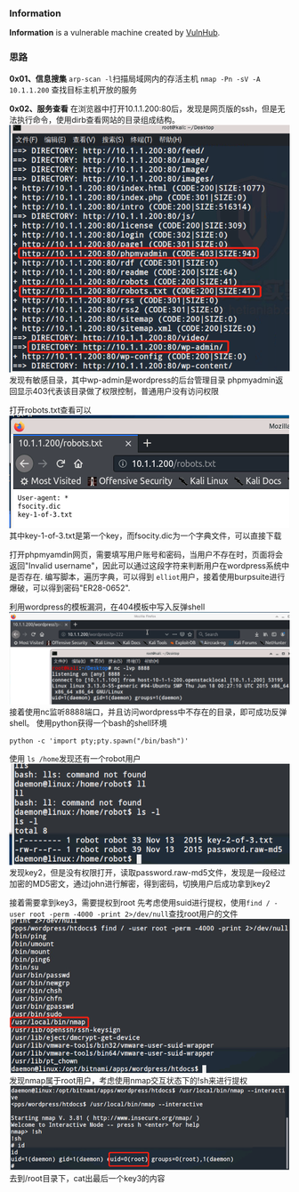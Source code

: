 ### Information
**Information** is a vulnerable machine created by [VulnHub](https://www.vulnhub.com/entry/jarbas-1,232/).

### 思路
**0x01、信息搜集**
`arp-scan -l`扫描局域网内的存活主机
`nmap -Pn -sV -A 10.1.1.200` 查找目标主机开放的服务

**0x02、服务查看**
在浏览器中打开10.1.1.200:80后，发现是网页版的ssh，但是无法执行命令，使用dirb查看网站的目录组成结构。
![](../images/WordPress2-1.png)
发现有敏感目录，其中wp-admin是wordpress的后台管理目录
phpmyadmin返回显示403代表该目录做了权限控制，普通用户没有访问权限

打开robots.txt查看可以
![](../images/WordPress2-2.png)
其中key-1-of-3.txt是第一个key，而fsocity.dic为一个字典文件，可以直接下载

打开phpmyamdin网页，需要填写用户账号和密码，当用户不存在时，页面将会返回"Invalid username"，因此可以通过这段字符来判断用户在wordpress系统中是否存在.
编写脚本，遍历字典，可以得到 `elliot`用户，接着使用burpsuite进行爆破，可以得到密码"ER28-0652".

利用wordpress的模板漏洞，在404模板中写入反弹shell
![](../images/WordPress2-3.png)
接着使用nc监听8888端口，并且访问wordpress中不存在的目录，即可成功反弹shell。
使用python获得一个bash的shell环境
```
python -c 'import pty;pty.spawn("/bin/bash")'
```
使用 `ls /home`发现还有一个robot用户
![](../images/WordPress2-4.png)
发现key2，但是没有权限打开，读取password.raw-md5文件，发现是一段经过加密的MD5密文，通过john进行解密，得到密码，切换用户后成功拿到key2

接着需要拿到key3，需要提权到root
先考虑使用suid进行提权，使用`find / -user root -perm -4000 -print 2>/dev/null`查找root用户的文件
![](../images/WordPress2-5.png)
发现nmap属于root用户，考虑使用nmap交互状态下的!sh来进行提权
![](../images/WordPress2-6.png)
去到/root目录下，cat出最后一个key3的内容